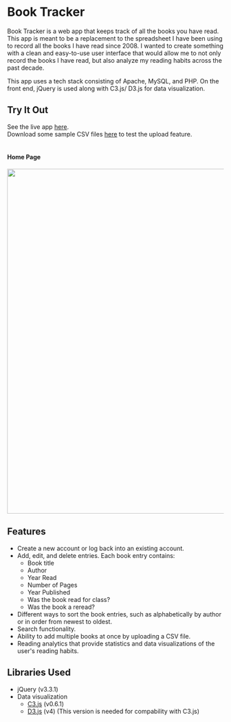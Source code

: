 # Book Tracker
Book Tracker is a web app that keeps track of all the books you have read. This app is meant to be a replacement to the spreadsheet I have been using to record all the books I have read since 2008. I wanted to create something with a clean and easy-to-use user interface that would allow me to not only record the books I have read, but also analyze my reading habits across the past decade. 

This app uses a tech stack consisting of Apache, MySQL, and PHP. On the front end, jQuery is used along with C3.js/ D3.js for data visualization.  

## Try It Out
See the live app [here](https://still-scrubland-90743.herokuapp.com/).
<br>
Download some sample CSV files [here](https://github.com/stephaniekyyip/bookTracker/tree/master/csv_files) to test the upload feature.
<br>
<br>
#### Home Page
<img src = "https://github.com/stephaniekyyip/bookTracker/blob/master/bookTrackerScreenshot.png" width = "800px"></img>
<br>

## Features
- Create a new account or log back into an existing account.
- Add, edit, and delete entries. Each book entry contains:
  - Book title
  - Author
  - Year Read
  - Number of Pages
  - Year Published
  - Was the book read for class?
  - Was the book a reread?
- Different ways to sort the book entries, such as alphabetically by author or in order from newest to oldest.
- Search functionality.
- Ability to add multiple books at once by uploading a CSV file.
- Reading analytics that provide statistics and data visualizations of the user's reading habits.

## Libraries Used
- jQuery (v3.3.1)
- Data visualization
  - [C3.js](http://c3js.org) (v0.6.1)
  - [D3.js](https://d3js.org/) (v4) (This version is needed for compability with C3.js)
